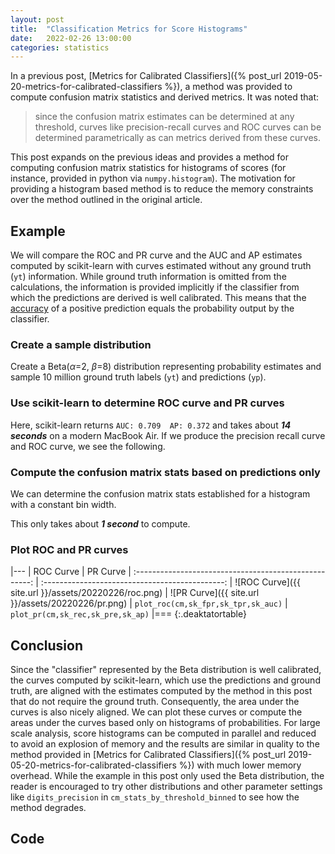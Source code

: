```yaml
---
layout: post
title:  "Classification Metrics for Score Histograms"
date:   2022-02-26 13:00:00
categories: statistics
---
```


In a previous post, [Metrics for Calibrated Classifiers]({% post_url 2019-05-20-metrics-for-calibrated-classifiers %}), a method was provided to compute confusion matrix
statistics and derived metrics.  It was noted that:

> since the confusion matrix estimates can be determined at any threshold,
> curves like precision-recall curves and ROC curves can be determined
> parametrically as can metrics derived from these curves.

This post expands on the previous ideas and provides a method for computing
confusion matrix statistics for histograms of scores (for instance, provided
in python via `numpy.histogram`).  The motivation for providing a histogram
based method is to reduce the memory constraints over the method outlined in
the original article.

## Example

We will compare the ROC and PR curve and the AUC and AP estimates computed
by scikit-learn with curves estimated without any ground truth (`yt`)
information.  While ground truth information is omitted from the
calculations, the information is provided implicitly if the classifier from
which the predictions are derived is well calibrated.  This means that the
[accuracy](https://en.wikipedia.org/wiki/Accuracy_and_precision#In_binary_classification)
of a positive prediction equals the probability output by the classifier.

### Create a sample distribution

Create a Beta(*&alpha;*=2, *&beta;*=8) distribution representing probability
estimates and sample 10 million ground truth labels (`yt`) and predictions
(`yp`).

<script src="https://gist.github.com/deaktator/97cef63eb8c0c4917092a7b5aa00b969.js"></script>

### Use scikit-learn to determine ROC curve and PR curves

<script src="https://gist.github.com/deaktator/408170a779454e247e29abfec070137a.js"></script>

Here, scikit-learn returns `AUC: 0.709  AP: 0.372` and takes about
***14 seconds*** on a modern MacBook Air.  If we produce the precision recall
curve and ROC curve, we see the following.

### Compute the confusion matrix stats based on predictions only

We can determine the confusion matrix stats established for a histogram with
a constant bin width.  

<script src="https://gist.github.com/deaktator/ddb726f4016bae43bddddd33c374f689.js"></script>

This only takes about ***1 second*** to compute.

### Plot ROC and PR curves

|---
| ROC Curve                                              | PR Curve
| :----------------------------------------------------: | :---------------------------------------------:
|  ![ROC Curve]({{ site.url }}/assets/20220226/roc.png)  | ![PR Curve]({{ site.url }}/assets/20220226/pr.png)
|  `plot_roc(cm,sk_fpr,sk_tpr,sk_auc)`             | `plot_pr(cm,sk_rec,sk_pre,sk_ap)`
|===
{:.deaktatortable}

## Conclusion

Since the "classifier" represented by the Beta distribution is well calibrated,
the curves computed by scikit-learn, which use the predictions and ground
truth, are aligned with the estimates computed by the method in this post that
do not require the ground truth.  Consequently, the area under the curves is
also nicely aligned.  We can plot these curves or compute the areas under the
curves based only on histograms of probabilities.  For large scale analysis,
score histograms can be computed in parallel and reduced to avoid an explosion
of memory and the results are similar in quality to the method provided in
[Metrics for Calibrated Classifiers]({% post_url 2019-05-20-metrics-for-calibrated-classifiers %})
with much lower memory overhead.  While the example in this post only used the
Beta distribution, the reader is encouraged to try other distributions and
other parameter settings like `digits_precision` in
`cm_stats_by_threshold_binned` to see how the method degrades.

## Code

<script src="https://gist.github.com/deaktator/47bf3835fa0652f429fe7bf4f3cec606.js"></script>

<script src="https://gist.github.com/deaktator/b664632482e4d37934ed21cc3e921078.js"></script>
